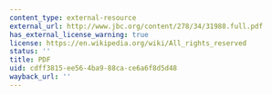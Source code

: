 ```yaml
---
content_type: external-resource
external_url: http://www.jbc.org/content/278/34/31988.full.pdf
has_external_license_warning: true
license: https://en.wikipedia.org/wiki/All_rights_reserved
status: ''
title: PDF
uid: cdff3815-ee56-4ba9-88ca-ce6a6f8d5d48
wayback_url: ''
---
```

